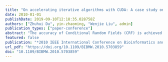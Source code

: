```yaml
---
title: "On accelerating iterative algorithms with CUDA: A case study on Conditional Random Fields training algorithm for biological sequence alignment"
date: 2010-01-01
publishDate: 2019-09-10T12:18:35.028758Z
authors: ["Zhuhui Du", yin-zhaoming, "Wenjie Liu", admin]
publication_types: ["paper-conference"]
abstract: "The accuracy of Conditional Random Fields (CRF) is achieved at the cost of huge amount of computation to train model. In this paper we designed the parallelized algorithm for the Gradient Ascent based CRF training methods for biological sequence alignment. Our contribution is mainly on two aspects: 1) We flexibly parallelized the different iterative computation patterns, and the according optimization methods are presented. 2) As for the Gibbs Sampling based training method, we designed a way to automatically predict the iteration round, so that the parallel algorithm could be run in a more efficient manner. In the experiment, these parallel algorithms achieved valuable accelerations comparing to the serial version."
featured: false
publication: "*2010 IEEE International Conference on Bioinformatics and Biomedicine Workshops (BIBMW)*"
url_pdf: "https://doi.org/10.1109/BIBMW.2010.5703859"
doi: "10.1109/BIBMW.2010.5703859"
---
```


